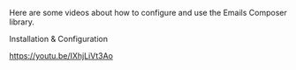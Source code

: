 <p class="c0"><span class="c2">Here are some videos about how to configure and use the Emails Composer library.</span></p>
<p class="c0 c1"><span class="c2"></span></p>
<p class="c0"><span class="c5">Installation &amp; Configuration</span></p>
<p class="c0 c1"><span class="c2"></span></p>
<p class="c0">
    <span class="c4"><a class="c6" href="https://youtu.be/IXhjLiVt3Ao">https://youtu.be/IXhjLiVt3Ao</a></span>
</p>